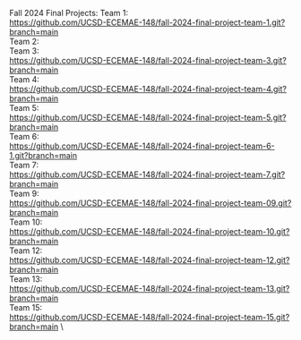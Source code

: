 Fall 2024 Final Projects:
Team 1:\
https://github.com/UCSD-ECEMAE-148/fall-2024-final-project-team-1.git?branch=main \
Team 2:\
Team 3:\
https://github.com/UCSD-ECEMAE-148/fall-2024-final-project-team-3.git?branch=main \
Team 4:\
https://github.com/UCSD-ECEMAE-148/fall-2024-final-project-team-4.git?branch=main \
Team 5:\
https://github.com/UCSD-ECEMAE-148/fall-2024-final-project-team-5.git?branch=main \
Team 6:\
https://github.com/UCSD-ECEMAE-148/fall-2024-final-project-team-6-1.git?branch=main \
Team 7: \
https://github.com/UCSD-ECEMAE-148/fall-2024-final-project-team-7.git?branch=main \
Team 9:\
https://github.com/UCSD-ECEMAE-148/fall-2024-final-project-team-09.git?branch=main \
Team 10:\
https://github.com/UCSD-ECEMAE-148/fall-2024-final-project-team-10.git?branch=main \
Team 12:\
https://github.com/UCSD-ECEMAE-148/fall-2024-final-project-team-12.git?branch=main \
Team 13:\
https://github.com/UCSD-ECEMAE-148/fall-2024-final-project-team-13.git?branch=main \
Team 15: \
https://github.com/UCSD-ECEMAE-148/fall-2024-final-project-team-15.git?branch=main \
